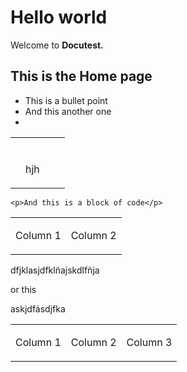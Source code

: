 # Hello world

Welcome to **Docutest.**

## This is the Home page

* This is a bullet point
* And this another one
* &nbsp;

<table><tbody><tr><td><p></p></td><td><p></p></td><td><p></p></td><td><p></p></td></tr><tr><td><p></p></td><td><p>hjh</p><p></p></td><td><p></p></td><td><p></p></td></tr></tbody></table>

```
<p>And this is a block of code</p>
```

<table><tbody><tr><td><p>Column 1</p></td><td><p>Column 2</p></td></tr></tbody></table>

dfjklasjdfklñajskdlfñja

or this

askjdfásdjfka

<table><tbody><tr><td><p>Column 1</p></td><td><p>Column 2</p></td><td><p>Column 3</p></td></tr></tbody></table>